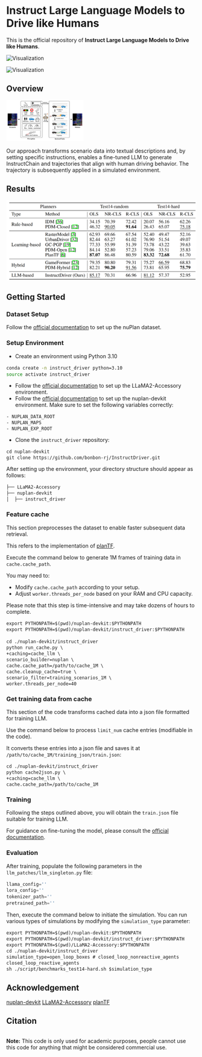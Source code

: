 # Instruct Large Language Models to Drive like Humans



This is the official repository of **Instruct Large Language Models to Drive like Humans**.

![Visualization](assets/visualization_straight.gif)

![Visualization](assets/visualization_right.gif)



## Overview

<img src="assets/overview.jpg" style="zoom: 20%;" />

Our approach transforms scenario data into textual descriptions and, by setting specific instructions, enables a fine-tuned LLM to generate InstructChain and trajectories that align with human driving behavior. The trajectory is subsequently applied in a simulated environment.



## Results

<img src="assets/results.png" style="zoom:70%;" />



## Getting Started

### Dataset Setup

Follow the [official documentation](https://nuplan-devkit.readthedocs.io/en/latest/dataset_setup.html) to set up the nuPlan dataset.



### Setup Environment

- Create an environment using Python 3.10

```sh
conda create -n instruct_driver python=3.10
source activate instruct_driver
```

- Follow the [official documentation](https://llama2-accessory.readthedocs.io/en/latest/install.html) to set up the LLaMA2-Accessory environment.
- Follow the [official documentation](https://nuplan-devkit.readthedocs.io/en/latest/installation.html) to set up the nuplan-devkit environment. Make sure to set the following variables correctly:

```
- NUPLAN_DATA_ROOT
- NUPLAN_MAPS
- NUPLAN_EXP_ROOT
```

- Clone the `instruct_driver` repository:

```shell
cd nuplan-devkit
git clone https://github.com/bonbon-rj/InstructDriver.git
```



After setting up the environment, your directory structure should appear as follows:

```
├── LLaMA2-Accessory
├── nuplan-devkit
│  ├── instruct_driver
```



### Feature cache

This section preprocesses the dataset to enable faster subsequent data retrieval.

This refers to the implementation of [planTF](https://github.com/jchengai/planTF).

Execute the command below to generate 1M frames of training data in `cache.cache_path`. 

You may need to:

- Modify `cache.cache_path` according to your setup.
- Adjust `worker.threads_per_node` based on your RAM and CPU capacity.

Please note that this step is time-intensive and may take dozens of hours to complete.

```shell
export PYTHONPATH=$(pwd)/nuplan-devkit:$PYTHONPATH
export PYTHONPATH=$(pwd)/nuplan-devkit/instruct_driver:$PYTHONPATH

cd ./nuplan-devkit/instruct_driver
python run_cache.py \
+caching=cache_llm \
scenario_builder=nuplan \
cache.cache_path=/path/to/cache_1M \
cache.cleanup_cache=true \
scenario_filter=training_scenarios_1M \
worker.threads_per_node=40
```



### Get training data from cache

This section of the code transforms cached data into a json file formatted for training LLM.

Use the command below to process `limit_num` cache entries (modifiable in the code). 

It converts these entries into a json file and saves it at `/path/to/cache_1M/training_json/train.json`:

```shell
cd ./nuplan-devkit/instruct_driver
python cache2json.py \
+caching=cache_llm \
cache.cache_path=/path/to/cache_1M
```



### Training

Following the steps outlined above, you will obtain the `train.json` file suitable for training LLM. 

For guidance on fine-tuning the model, please consult the [official documentation](https://llama2-accessory.readthedocs.io/en/latest/finetune/sg_peft.html#bias-norm-lora-tuning-of-llama2-7b-on-alpaca).



### Evaluation

After training, populate the following parameters in the `llm_patches/llm_singleton.py` file:

```python
llama_config=''
lora_config=''
tokenizer_path=''
pretrained_path=''
```

Then, execute the command below to initiate the simulation. You can run various types of simulations by modifying the `simulation_type` parameter:

```shell
export PYTHONPATH=$(pwd)/nuplan-devkit:$PYTHONPATH
export PYTHONPATH=$(pwd)/nuplan-devkit/instruct_driver:$PYTHONPATH
export PYTHONPATH=$(pwd)/LLaMA2-Accessory:$PYTHONPATH
cd ./nuplan-devkit/instruct_driver
simulation_type=open_loop_boxes # closed_loop_nonreactive_agents closed_loop_reactive_agents
sh ./script/benchmarks_test14-hard.sh $simulation_type
```



## Acknowledgement

[nuplan-devkit](https://github.com/motional/nuplan-devkit)   [LLaMA2-Accessory](https://github.com/Alpha-VLLM/LLaMA2-Accessory)   [planTF](https://github.com/jchengai/planTF)



## Citation

```

```

**Note:** This code is only used for academic purposes, people cannot use this code for anything that might be considered commercial use.